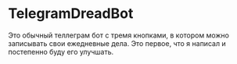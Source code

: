 # TelegramDreadBot
Это обычный теллеграм бот с тремя кнопками, в котором можно записывать свои ежедневные дела. 
Это первое, что я написал и постепенно буду его улучшать.